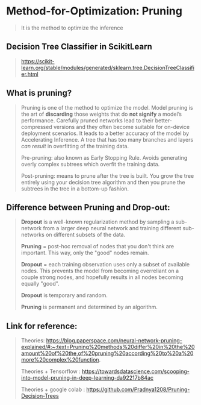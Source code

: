 # Method-for-Optimization: Pruning
>It is the method to optimize the inference 

## Decision Tree Classifier in ScikitLearn
>https://scikit-learn.org/stable/modules/generated/sklearn.tree.DecisionTreeClassifier.html

## What is pruning?
> Pruning is one of the method to optimize the model. Model pruning is the art of **discarding** those weights that do **not signify** a model’s performance. Carefully pruned networks lead to their better-compressed versions and they often become suitable for on-device deployment scenarios. It leads to a better accuracy of the model by Accelerating Inference. A tree that has too many branches and layers *can result* in overfitting of the training data.
> 
> Pre-pruning: also known as Early Stopping Rule. Avoids generating overly complex subtrees which overfit the training data.
> 
> Post-pruning: means to prune after the tree is built. You grow the tree entirely using your decision tree algorithm and then you prune the subtrees in the tree in a bottom-up fashion.

## Difference between Pruning and Drop-out:
>**Dropout** is a well-known regularization method by sampling a sub-network from a larger deep neural network and training different sub-networks on different subsets of the data. 
>
>**Pruning** = post-hoc removal of nodes that you don't think are important. This way, only the "good" nodes remain.
>
>**Dropout** = each training observation uses only a subset of available nodes. This prevents the model from becoming overreliant on a couple strong nodes, and hopefully results in all nodes becoming equally "good".
>
>**Dropout** is temporary and random.
>
>**Pruning** is permanent and determined by an algorithm.

## Link for reference:
> Theories: https://blog.paperspace.com/neural-network-pruning-explained/#:~:text=Pruning%20methods%20differ%20in%20the%20amount%20of%20the,of%20pruning%20according%20to%20a%20more%20complex%20function.
> 
> Theories + Tensorflow : https://towardsdatascience.com/scooping-into-model-pruning-in-deep-learning-da92217b84ac
> 
> Theories + google colab : https://github.com/Pradnya1208/Pruning-Decision-Trees
